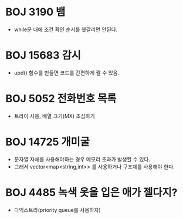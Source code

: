 # BOJ 3190 뱀
- while문 내에 조건 확인 순서를 헷갈리면 안된다.

# BOJ 15683 감시
- upd() 함수를 만들면 코드를 간편하게 짤 수 있음.

# BOJ 5052 전화번호 목록
- 트라이 사용, 배열 크기(MX) 조심하기

# BOJ 14725 개미굴
- 문자열 자체를 사용해야하는 경우 메모리 초과가 발생할 수 있다.
- 그래서 vector<map<string,int>> 를 사용하거나 구조체를 사용해야 한다.

# BOJ 4485 녹색 옷을 입은 애가 젤다지?
- 다익스트라(priority queue를 사용하자)